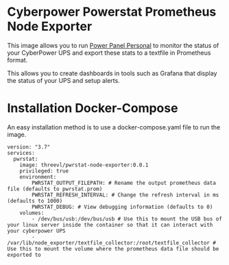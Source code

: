 # Cyberpower Powerstat Prometheus Node Exporter

This image allows you to run [Power Panel Personal](https://www.cyberpowersystems.com/products/software/power-panel-personal/) to monitor the status of your CyberPower UPS and export these stats to a textfile in Prometheus format.

This allows you to create dashboards in tools such as Grafana that display the status of your UPS and setup alerts.

# Installation Docker-Compose
An easy installation method is to use a docker-compose.yaml file to run the image.

```
version: "3.7"
services:
  pwrstat:
    image: threevl/pwrstat-node-exporter:0.0.1
    privileged: true
    environment:
        PWRSTAT_OUTPUT_FILEPATH: # Rename the output prometheus data file (defaults to pwrstat.prom)
        PWRSTAT_REFRESH_INTERVAL: # Change the refresh interval in ms (defaults to 1000)
        PWRSTAT_DEBUG: # View debugging information (defaults to 0)
    volumes:
        - /dev/bus/usb:/dev/bus/usb # Use this to mount the USB bus of your linux server inside the container so that it can interact with your cyberpower UPS
        - /var/lib/node_exporter/textfile_collector:/root/textfile_collector # Use this to mount the volume where the prometheus data file should be exported to
```
